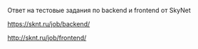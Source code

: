 Ответ на тестовые задания по backend и frontend от SkyNet

https://sknt.ru/job/backend/

http://sknt.ru/job/frontend/ 
